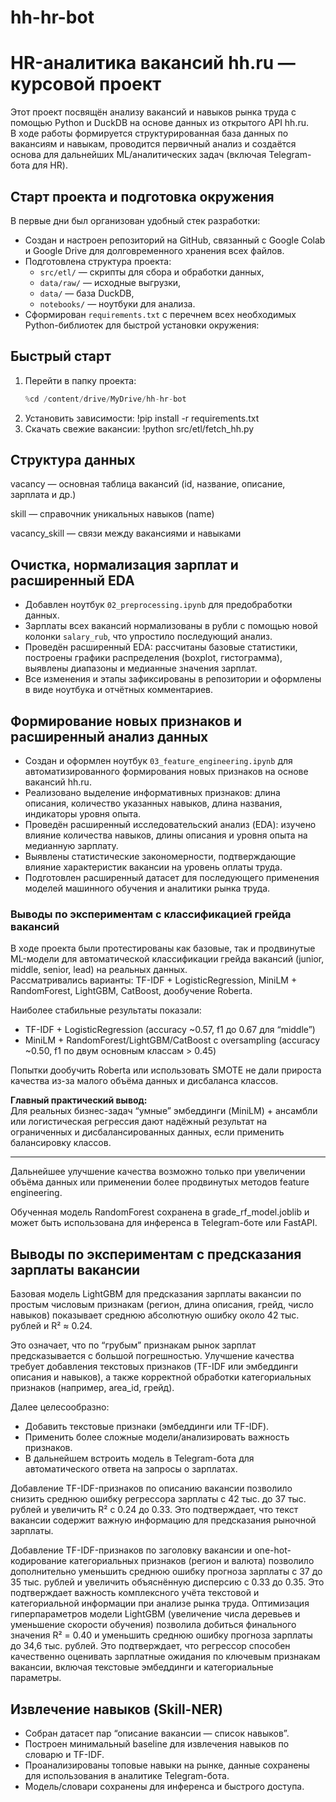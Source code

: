 # hh-hr-bot
# HR-аналитика вакансий hh.ru — курсовой проект

Этот проект посвящён анализу вакансий и навыков рынка труда с помощью Python и DuckDB на основе данных из открытого API hh.ru.  
В ходе работы формируется структурированная база данных по вакансиям и навыкам, проводится первичный анализ и создаётся основа для дальнейших ML/аналитических задач (включая Telegram-бота для HR).

## Старт проекта и подготовка окружения

В первые дни был организован удобный стек разработки:
- Создан и настроен репозиторий на GitHub, связанный с Google Colab и Google Drive для долговременного хранения всех файлов.
- Подготовлена структура проекта:
  - `src/etl/` — скрипты для сбора и обработки данных,
  - `data/raw/` — исходные выгрузки,
  - `data/` — база DuckDB,
  - `notebooks/` — ноутбуки для анализа.
- Сформирован `requirements.txt` с перечнем всех необходимых Python-библиотек для быстрой установки окружения:
 
 ## Быстрый старт

1. Перейти в папку проекта:
   ```python
   %cd /content/drive/MyDrive/hh-hr-bot
2. Установить зависимости:
 !pip install -r requirements.txt
3. Скачать свежие вакансии:
 !python src/etl/fetch_hh.py

## Структура данных
vacancy — основная таблица вакансий (id, название, описание, зарплата и др.)

skill — справочник уникальных навыков (name)

vacancy_skill — связи между вакансиями и навыками

## Очистка, нормализация зарплат и расширенный EDA

- Добавлен ноутбук `02_preprocessing.ipynb` для предобработки данных.
- Зарплаты всех вакансий нормализованы в рубли с помощью новой колонки `salary_rub`, что упростило последующий анализ.
- Проведён расширенный EDA: рассчитаны базовые статистики, построены графики распределения (boxplot, гистограмма), выявлены диапазоны и медианные значения зарплат.
- Все изменения и этапы зафиксированы в репозитории и оформлены в виде ноутбука и отчётных комментариев.

## Формирование новых признаков и расширенный анализ данных

- Создан и оформлен ноутбук `03_feature_engineering.ipynb` для автоматизированного формирования новых признаков на основе вакансий hh.ru.
- Реализовано выделение информативных признаков: длина описания, количество указанных навыков, длина названия, индикаторы уровня опыта.
- Проведён расширенный исследовательский анализ (EDA): изучено влияние количества навыков, длины описания и уровня опыта на медианную зарплату.
- Выявлены статистические закономерности, подтверждающие влияние характеристик вакансии на уровень оплаты труда.
- Подготовлен расширенный датасет для последующего применения моделей машинного обучения и аналитики рынка труда.

### Выводы по экспериментам с классификацией грейда вакансий

В ходе проекта были протестированы как базовые, так и продвинутые ML-модели для автоматической классификации грейда вакансий (junior, middle, senior, lead) на реальных данных.  
Рассматривались варианты: TF-IDF + LogisticRegression, MiniLM + RandomForest, LightGBM, CatBoost, дообучение Roberta.

Наиболее стабильные результаты показали:
- TF-IDF + LogisticRegression (accuracy ~0.57, f1 до 0.67 для “middle”)
- MiniLM + RandomForest/LightGBM/CatBoost с oversampling (accuracy ~0.50, f1 по двум основным классам > 0.45)

Попытки дообучить Roberta или использовать SMOTE не дали прироста качества из-за малого объёма данных и дисбаланса классов.

**Главный практический вывод:**  
Для реальных бизнес-задач “умные” эмбеддинги (MiniLM) + ансамбли или логистическая регрессия дают надёжный результат на ограниченных и дисбалансированных данных, если применить балансировку классов.

---

Дальнейшее улучшение качества возможно только при увеличении объёма данных или применении более продвинутых методов feature engineering.

Обученная модель RandomForest сохранена в grade_rf_model.joblib и может быть использована для инференса в Telegram-боте или FastAPI.

## Выводы по экспериментам с предсказания зарплаты вакансии

Базовая модель LightGBM для предсказания зарплаты вакансии по простым числовым признакам (регион, длина описания, грейд, число навыков) показывает среднюю абсолютную ошибку около 42 тыс. рублей и R² ≈ 0.24.

Это означает, что по “грубым” признакам рынок зарплат предсказывается с большой погрешностью. Улучшение качества требует добавления текстовых признаков (TF-IDF или эмбеддинги описания и навыков), а также корректной обработки категориальных признаков (например, area_id, грейд).

Далее целесообразно:
- Добавить текстовые признаки (эмбеддинги или TF-IDF).
- Применить более сложные модели/анализировать важность признаков.
- В дальнейшем встроить модель в Telegram-бота для автоматического ответа на запросы о зарплатах.

Добавление TF-IDF-признаков по описанию вакансии позволило снизить среднюю ошибку регрессора зарплаты с 42 тыс. до 37 тыс. рублей и увеличить R² с 0.24 до 0.33. Это подтверждает, что текст вакансии содержит важную информацию для предсказания рыночной зарплаты.

Добавление TF-IDF-признаков по заголовку вакансии и one-hot-кодирование категориальных признаков (регион и валюта) позволило дополнительно уменьшить среднюю ошибку прогноза зарплаты с 37 до 35 тыс. рублей и увеличить объяснённую дисперсию с 0.33 до 0.35. Это подтверждает важность комплексного учёта текстовой и категориальной информации при анализе рынка труда.
Оптимизация гиперпараметров модели LightGBM (увеличение числа деревьев и уменьшение скорости обучения) позволила добиться финального значения R² = 0.40 и уменьшить среднюю ошибку прогноза зарплаты до 34,6 тыс. рублей. Это подтверждает, что регрессор способен качественно оценивать зарплатные ожидания по ключевым признакам вакансии, включая текстовые эмбеддинги и категориальные параметры.

## Извлечение навыков (Skill-NER)

- Собран датасет пар “описание вакансии — список навыков”.
- Построен минимальный baseline для извлечения навыков по словарю и TF-IDF.
- Проанализированы топовые навыки на рынке, данные сохранены для использования в аналитике Telegram-бота.
- Модель/словари сохранены для инференса и быстрого доступа.


